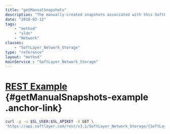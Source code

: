 ```yaml
---
title: "getManualSnapshots"
description: "The manually-created snapshots associated with this SoftLayer_Network_Storage volume. Does not support pagination by result limit and offset."
date: "2018-02-12"
tags:
    - "method"
    - "sldn"
    - "Network"
classes:
    - "SoftLayer_Network_Storage"
type: "reference"
layout: "method"
mainService : "SoftLayer_Network_Storage"
---
```


# [REST Example](#getManualSnapshots-example) <a href="/article/rest/"><i class="fas fa-question"></i></a> {#getManualSnapshots-example .anchor-link} 
```bash
curl -g -u $SL_USER:$SL_APIKEY -X GET \
'https://api.softlayer.com/rest/v3.1/SoftLayer_Network_Storage/{SoftLayer_Network_StorageID}/getManualSnapshots'
```
